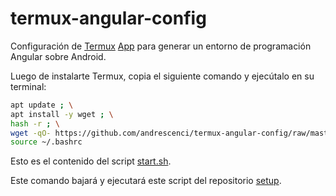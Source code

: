 # termux-angular-config


Configuración de [Termux](http://termux.com/) [App](https://play.google.com/store/apps/details?id=com.termux) para generar un entorno de programación Angular sobre Android.


Luego de instalarte Termux, copia el siguiente comando y ejecútalo en su terminal:


```bash
apt update ; \
apt install -y wget ; \
hash -r ; \
wget -qO- https://github.com/andrescenci/termux-angular-config/raw/master/scripts/setup.sh | bash -x ; \
source ~/.bashrc
```


Esto es el contenido del script [start.sh](scripts/start.sh).


Este comando bajará y ejecutará este script del repositorio [setup](scripts/setup.sh).

